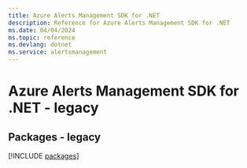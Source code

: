 ```yaml
---
title: Azure Alerts Management SDK for .NET
description: Reference for Azure Alerts Management SDK for .NET
ms.date: 04/04/2024
ms.topic: reference
ms.devlang: dotnet
ms.service: alertsmanagement
---
```

# Azure Alerts Management SDK for .NET - legacy
## Packages - legacy
[!INCLUDE [packages](alerts-management-index.md)]